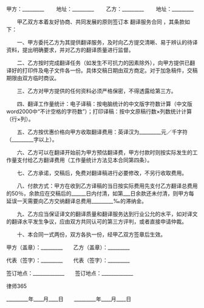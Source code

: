 
 


甲方：_________
　　地址：_________
　　乙方：_________
　　地址：_________


　　甲乙双方本着友好协商、共同发展的原则签订本
翻译服务合同
，其条款如下： 


　　一、甲方委托乙方为其提供翻译服务，及时向乙方提交清晰、易于辨认的待译资料，提出明确要求，并对乙方的翻译质量进行监督。 


　　二、乙方按时完成翻译任务（如发生不可抗力的因素除外），向甲方提供已翻译好的打印件及电子文件各一份。具体交稿日期由双方商定。对于加急稿件，交稿期限由双方临时商议。


　　三、乙方对甲方提供的任何资料必须严格保密，不得透露给第三方。 


　　四、翻译工作量统计：电子译稿：按电脑统计的中文版字符数计算（中文版word2000中“不计空格的字符数”）；打印译稿：按中文原稿行数×列数统计计算（行×列）。 


　　五、乙方按优惠价格向甲方收取翻译费用：英译汉为_________元／千字符（_________字以上）。 


　　六、乙方可以在翻译开始前为甲方预估翻译费，甲方付款时则按实际发生的工作量支付给乙方翻译费用（工作量统计方法见本合同第四条）。


　　七、乙方承诺，交稿后，免费对翻译稿进行必要修改，不另行收取费用。 


　　八、付款方式：甲方在收到乙方译稿的当日按实际费用先支付乙方翻译总费用的50％，余款应在交稿后的______日内付清，如第___日余款还未付清，则甲方每延误一天需要向乙方交纳翻译总费用_________‰的滞纳金。 


　　九、乙方应当保证译文的翻译质量和翻译服务达到行业公允的水平，如对译文的翻译水平发生争议，应由双方共同认可的第三方评判，或者直接申请仲裁。 


　　十、本合同一式两份，双方各执一份，经甲乙双方签章后生效。 


 



 甲方（盖章）：_________　　乙方（盖章）：_________
 
代表（签字）：_________　　代表（签字）：_________
 
签订地点：_____________　　签订地点：_____________
 

 

  
律师365

 

 

 
_________年____月____日　　_________年____月____日
 


 

 
 

 
 
 
  
 
  
 
   


   
 

   


   


   
 
 
  
 
 
 

